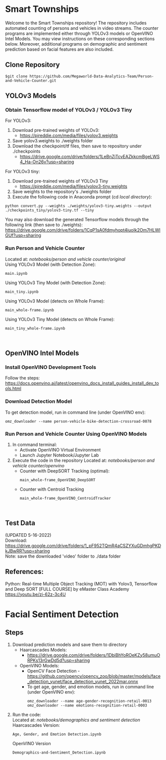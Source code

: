 # Smart Townships

Welcome to the Smart Townships repository! The repository includes automated counting of persons and vehicles in video streams. The counter programs are implemented either through YOLOv3 models or OpenVINO Intel Models. You may view instructions on these corresponding sections below.
Moreover, additional programs on demographic and sentiment prediction based on facial features are also included. 

## Clone Repository
```
$git clone https://github.com/Megaworld-Data-Analytics-Team/Person-and-Vehicle-Counter.git
```

## YOLOv3 Models
### Obtain Tensorflow model of YOLOv3 / YOLOv3 Tiny

For YOLOv3:
1. Download pre-trained weights of YOLOv3:
    - https://pjreddie.com/media/files/yolov3.weights
2. Save yolov3.weights to ./weights folder
3. Download the checkpoint/tf files, then save to repository under ./checkpoints
    - https://drive.google.com/drive/folders/1LeBnZjTcvEAZkkcmBgeLWS4_Ha-On26v?usp=sharing <br />

For YOLOv3 tiny:
1. Download pre-trained weights of YOLOv3 Tiny
    - https://pjreddie.com/media/files/yolov3-tiny.weights
2. Save weights to the repository's ./weights folder
3. Execute the following code in Anaconda prompt (cd *local directory*):
```
python convert.py --weights ./weights/yolov3-tiny.weights --output ./checkpoints_tiny/yolov3-tiny.tf --tiny
```
You may also download the generated Tensorflow models through the following link (then save to ./weights):
https://drive.google.com/drive/folders/1CqP1sA0fdmyhopt4iuoIk2Om7HLWIGUf?usp=sharing <br />


### Run Person and Vehicle Counter
Located at: *notebooks/person and vehicle counter/original*  
Using YOLOv3 Model (with Detection Zone):
```
main.ipynb
```
Using YOLOv3 Tiny Model (with Detection Zone):
```
main_tiny.ipynb
```
Using YOLOv3 Model (detects on Whole Frame):
```
main_whole-frame.ipynb
```
Using YOLOv3 Tiny Model (detects on Whole Frame):
```
main_tiny_whole-frame.ipynb
```
<br />


## OpenVINO Intel Models

### Install OpenVINO Development Tools
Follow the steps: https://docs.openvino.ai/latest/openvino_docs_install_guides_install_dev_tools.html

### Download Detection Model
To get detection model, run in command line (under OpenVINO env):
```
omz_downloader --name person-vehicle-bike-detection-crossroad-0078
```

### Run Person and Vehicle Counter Using OpenVINO Models
1. In command terminal:
    - Activate OpenVINO Virtual Environment
    - Launch Jupyter Notebook/Jupyter Lab
2. Execute the code in the repository
    Located at: *notebooks/person and vehicle counter/openvino*  
    - Counter with DeepSORT Tracking (optimal):
        ```
        main_whole-frame_OpenVINO_DeepSORT
        ```
    - Counter with Centroid Tracking
        ```
        main_whole-frame_OpenVINO_CentroidTracker
        ```
<br />

## Test Data
(UPDATED 5-16-2022) <br />
Download: https://drive.google.com/drive/folders/1_pF952TQmR4aCSZYXuGDmhgPKDkJBwRR?usp=sharing <br />
Note: save the downloaded 'video' folder to ./data folder <br />


## References:
Python: Real-time Multiple Object Tracking (MOT) with Yolov3, Tensorflow and Deep SORT [FULL COURSE] by eMaster Class Academy <br />
https://youtu.be/zi-62z-3c4U
<br />


# Facial Sentiment Detection
## Steps
1. Download prediction models and save them to directory  
    - Haarcascades Models:  
        - https://drive.google.com/drive/folders/1DbiBhYoROeKZy58umuORPKs13rGwDd5d?usp=sharing
    - OpenVINO Models:  
        - OpenCV Face Detection - https://github.com/opencv/opencv_zoo/blob/master/models/face_detection_yunet/face_detection_yunet_2022mar.onnx 
        - To get age, gender, and emotion models, run in command line (under OpenVINO env):
            ```
            omz_downloader --name age-gender-recognition-retail-0013
            omz_downloader --name emotions-recognition-retail-0003
            ```
2. Run the code:  
    Located at: *notebooks/demographics and sentiment detection*  
    Haarcascades Version:
    ```
    Age, Gender, and Emotion Detection.ipynb
    ```
    OpenVINO Version
    ```
    Demographics-and-Sentiment_Detection.ipynb
    ```
